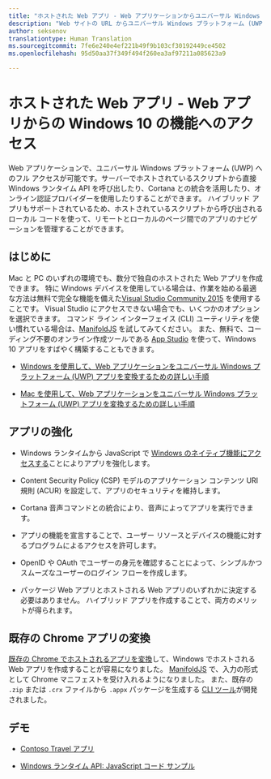 ```yaml
---
title: "ホストされた Web アプリ - Web アプリケーションからユニバーサル Windows プラットフォーム (UWP) アプリへの変換と Windows 10 のネイティブ機能へのアクセス"
description: "Web サイトの URL からユニバーサル Windows プラットフォーム (UWP) アプリを作成します。 Web アプリ内のコードから Windows 10 のネイティブ デバイス機能にアクセスします。 ホストされた Web アプリ用 Microsoft Windows ブリッジ (旧 Project Westminster) によって、素早く簡単に Web アプリを Windows ストアで公開できます。"
author: seksenov
translationtype: Human Translation
ms.sourcegitcommit: 7fe6e240e4ef221b49f9b103cf30192449ce4502
ms.openlocfilehash: 95d50aa37f349f494f260ea3af97211a085623a9

---
```


# ホストされた Web アプリ - Web アプリからの Windows 10 の機能へのアクセス

Web アプリケーションで、ユニバーサル Windows プラットフォーム (UWP) へのフル アクセスが可能です。サーバーでホストされているスクリプトから直接 Windows ランタイム API を呼び出したり、Cortana との統合を活用したり、オンライン認証プロバイダーを使用したりすることができます。 ハイブリッド アプリもサポートされているため、ホストされているスクリプトから呼び出されるローカル コードを使って、リモートとローカルのページ間でのアプリのナビゲーションを管理することができます。

## はじめに

Mac と PC のいずれの環境でも、数分で独自のホストされた Web アプリを作成できます。 特に Windows デバイスを使用している場合は、作業を始める最適な方法は無料で完全な機能を備えた[Visual Studio Community 2015](https://www.visualstudio.com/) を使用することです。 Visual Studio にアクセスできない場合でも、いくつかのオプションを選択できます。 コマンド ライン インターフェイス (CLI) ユーティリティを使い慣れている場合は、[ManifoldJS](http://manifoldjs.com/) を試してみてください。 また、無料で、コーディング不要のオンライン作成ツールである [App Studio](http://appstudio.windows.com/) を使って、Windows 10 アプリをすばやく構築することもできます。

- [Windows を使用して、Web アプリケーションをユニバーサル Windows プラットフォーム (UWP) アプリを変換するための詳しい手順](hwa-create-windows.md)

- [Mac を使用して、Web アプリケーションをユニバーサル Windows プラットフォーム (UWP) アプリを変換するための詳しい手順](hwa-create-mac.md)

## アプリの強化

- Windows ランタイムから JavaScript で [Windows のネイティブ機能にアクセスする](hwa-access-features.md)ことによりアプリを強化します。

- Content Security Policy (CSP) モデルのアプリケーション コンテンツ URI 規則 (ACUR) を設定して、アプリのセキュリティを維持します。
- Cortana 音声コマンドとの統合により、音声によってアプリを実行できます。

- アプリの機能を宣言することで、ユーザー リソースとデバイスの機能に対するプログラムによるアクセスを許可します。

- OpenID や OAuth でユーザーの身元を確認することによって、シンプルかつスムーズなユーザーのログイン フローを作成します。

- パッケージ Web アプリとホストされる Web アプリのいずれかに決定する必要はありません。 ハイブリッド アプリを作成することで、両方のメリットが得られます。

## 既存の Chrome アプリの変換

[既存の Chrome でホストされるアプリを変換](hwa-chrome-conversion.md)して、Windows でホストされる Web アプリを作成することが容易になりました。 [ManifoldJS](http://manifoldjs.com/) で、入力の形式として Chrome マニフェストを受け入れるようになりました。 また、既存の `.zip` または `.crx` ファイルから `.appx` パッケージを生成する [CLI ツール](https://github.com/MicrosoftEdge/hwa-cli)が開発されました。

## デモ

- [Contoso Travel アプリ](http://contosotravel.azurewebsites.net/)

- [Windows ランタイム API: JavaScript コード サンプル](http://rjs.azurewebsites.net/)



<!--HONumber=Aug16_HO3-->


